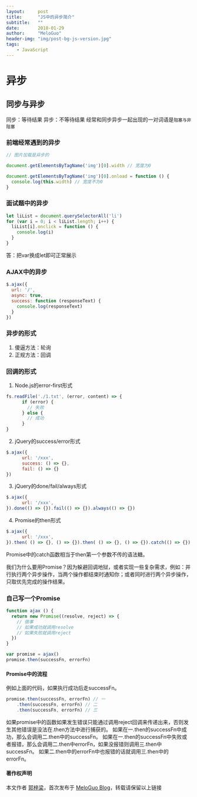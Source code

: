 ```yaml
---
layout:     post
title:      "JS中的异步简介"
subtitle:   ""
date:       2018-01-29
author:     "MeloGuo"
header-img: "img/post-bg-js-version.jpg"
tags:
    - JavaScript
---
```


# 异步


## 同步与异步
同步：等待结果
异步：不等待结果
经常和同步异步一起出现的一对词语是`阻塞与非阻塞`

### 前端经常遇到的异步
```javascript
// 图片加载是异步的

document.getElementsByTagName('img')[0].width // 宽度为0

document.getElementsByTagName('img')[0].onload = function () {
  console.log(this.width) // 宽度不为0
}
```

### 面试题中的异步

```javascript
let liList = document.querySelectorAll('li')
for (var i = 0; i < liList.length; i++) {
  liList[i].onclick = function () {
    console.log(i)
  }
}
```
答：把var换成let即可正常展示

### AJAX中的异步

```javascript
$.ajax({
  url: '/',
  async: true,
  success: function (responseText) {
    console.log(responseText)
  }
})
```
### 异步的形式
1. 傻逼方法：轮询
2. 正规方法：回调

### 回调的形式
1. Node.js的error-first形式
```javascript
fs.readFile('./1.txt', (error, content) => {
      if (error) {
        // 失败
      } else {
        // 成功
      }
}
```

2. jQuery的success/error形式
```javascript
$.ajax({
      url: '/xxx',
      success: () => {},
      fail: () => {}
})
```

3. jQuery的done/fail/always形式
```javascript
$.ajax({
      url: '/xxx',
}).done(() => {}).fail(() => {}).always(() => {})
```

4. Promise的then形式
```javascript
$.ajax({
      url: '/xxx',
}).then( () => {}, () => {}).then( () => {}, () => {}).catch(() => {})
```

Promise中的catch函数相当于then第一个参数不传的语法糖。

我们为什么要用Promise？因为躲避回调地狱，或者实现一些复杂需求，例如：并行执行两个异步操作，当两个操作都结束时通知你；或者同时进行两个异步操作，只取优先完成的操作结果。

### 自己写一个Promise

```javascript
function ajax () {
  return new Promise((resolve, reject) => {
    // 做事
    // 如果成功就调用resolve
    // 如果失败就调用reject
  })
}

var promise = ajax()
promise.then(successFn, errorFn)
```

#### Promise中的流程
例如上面的代码，如果执行成功后走successFn。

```javascript
promise.then(successFn, errorFn) // 一
    .then(successFn, errorFn) // 二
    .then(successFn, errorFn) // 三
```
如果promise中的函数如果发生错误只能通过调用reject回调来传递出来，否则发生其他错误是没法在.then方法中进行捕获的。
如果在一.then的successFn中成功，那么会调用二.then中的successFn。
如果在一.then的successFn中失败或者报错，那么会调用二.then中errorFn，如果没报错则调用三.then中successFn。
如果二.then中的errorFn中也报错的话就调用三.then中的errorFn。

#### 著作权声明

本文作者 [郭梓梁](https://www.zhihu.com/people/mluka/activities)，首次发布于 [MeloGuo Blog](http://meloguo.com)，转载请保留以上链接
